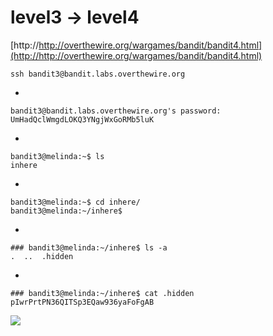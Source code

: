 # level3 -> level4

[http://http://overthewire.org/wargames/bandit/bandit4.html](http://http://overthewire.org/wargames/bandit/bandit4.html)

    ssh bandit3@bandit.labs.overthewire.org

-

    bandit3@bandit.labs.overthewire.org's password: UmHadQclWmgdLOKQ3YNgjWxGoRMb5luK

-

    bandit3@melinda:~$ ls
    inhere

-

    bandit3@melinda:~$ cd inhere/
    bandit3@melinda:~/inhere$ 

-
    
    ### bandit3@melinda:~/inhere$ ls -a
    .  ..  .hidden
    
-

    ### bandit3@melinda:~/inhere$ cat .hidden 
    pIwrPrtPN36QITSp3EQaw936yaFoFgAB


![](http://i.imgur.com/cDfaj3y.png)